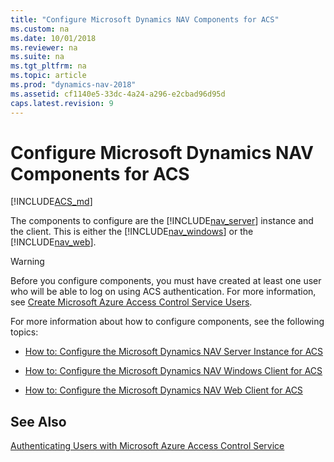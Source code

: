 ```yaml
---
title: "Configure Microsoft Dynamics NAV Components for ACS"
ms.custom: na
ms.date: 10/01/2018
ms.reviewer: na
ms.suite: na
ms.tgt_pltfrm: na
ms.topic: article
ms.prod: "dynamics-nav-2018"
ms.assetid: cf1140e5-33dc-4a24-a296-e2cbad96d95d
caps.latest.revision: 9
---
```

# Configure Microsoft Dynamics NAV Components for ACS

[!INCLUDE[ACS_md](includes/ACS_md.md)]

The components to configure are the [!INCLUDE[nav_server](includes/nav_server_md.md)] instance and the client. This is either the [!INCLUDE[nav_windows](includes/nav_windows_md.md)] or the [!INCLUDE[nav_web](includes/nav_web_md.md)].  
  
> [!WARNING]  
>  Before you configure components, you must have created at least one user who will be able to log on using ACS authentication. For more information, see [Create Microsoft Azure Access Control Service Users](Create-Microsoft-Azure-Access-Control-Service-Users.md).  
  
 For more information about how to configure components, see the following topics:  
  
-   [How to: Configure the Microsoft Dynamics NAV Server Instance for ACS](How-to--Configure-the-Microsoft-Dynamics-NAV-Server-Instance-for-ACS.md)  
  
-   [How to: Configure the Microsoft Dynamics NAV Windows Client for ACS](How-to--Configure-the-Microsoft-Dynamics-NAV-Windows-Client-for-ACS.md)  
  
-   [How to: Configure the Microsoft Dynamics NAV Web Client for ACS](How-to--Configure-the-Microsoft-Dynamics-NAV-Web-Client-for-ACS.md)  
  
## See Also  
 [Authenticating Users with Microsoft Azure Access Control Service](Authenticating-Users-with-Microsoft-Azure-Access-Control-Service.md)